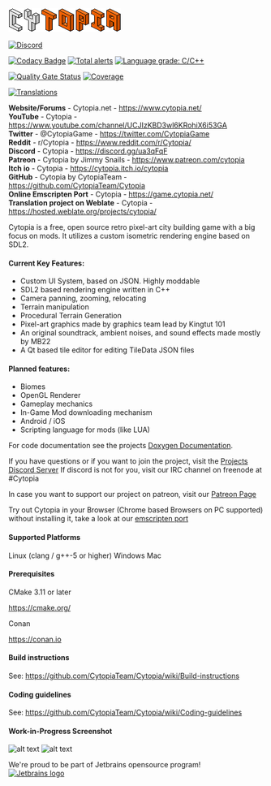 ![Cytopia Logo](data/resources/images/app_icons/logo_big_textured.png?raw=1)

[![Discord](https://img.shields.io/discord/448344322887254018.svg?logo=discord)](https://discord.gg/qwa2H3G)

[![Codacy Badge](https://api.codacy.com/project/badge/Grade/df211f806ce941a091ff18f0c73cc48f)](https://www.codacy.com/app/JimmySnails/Cytopia_2?utm_source=github.com&amp;utm_medium=referral&amp;utm_content=CytopiaTeam/Cytopia&amp;utm_campaign=Badge_Grade)
[![Total alerts](https://img.shields.io/lgtm/alerts/g/JimmySnails/Cytopia.svg?logo=lgtm&logoWidth=18)](https://lgtm.com/projects/g/JimmySnails/Cytopia/alerts/)
[![Language grade: C/C++](https://img.shields.io/lgtm/grade/cpp/g/JimmySnails/Cytopia.svg?logo=lgtm&logoWidth=18)](https://lgtm.com/projects/g/JimmySnails/Cytopia/context:cpp)

[![Quality Gate Status](https://sonarcloud.io/api/project_badges/measure?project=cytopia&metric=alert_status)](https://sonarcloud.io/dashboard?id=cytopia)
[![Coverage](https://sonarcloud.io/api/project_badges/measure?project=cytopia&metric=coverage)](https://sonarcloud.io/dashboard?id=cytopia)

[![Translations](https://hosted.weblate.org/widgets/cytopia/-/game/svg-badge.svg)](https://hosted.weblate.org/projects/cytopia/)


<b>Website/Forums</b> - Cytopia.net - <https://www.cytopia.net/><br>
<b>YouTube</b> - Cytopia - <https://www.youtube.com/channel/UCJIzKBD3wl6KRohiX6i53GA><br>
<b>Twitter</b> - @CytopiaGame - <https://twitter.com/CytopiaGame><br>
<b>Reddit</b> - r/Cytopia - <https://www.reddit.com/r/Cytopia/><br>
<b>Discord</b> - Cytopia - <https://discord.gg/ua3qFqF><br>
<b>Patreon</b> - Cytopia by Jimmy Snails - <https://www.patreon.com/cytopia><br>
<b>Itch io</b> - Cytopia - <https://cytopia.itch.io/cytopia><br>
<b>GitHub</b> - Cytopia by CytopiaTeam - <https://github.com/CytopiaTeam/Cytopia><br>
<b>Online Emscripten Port</b> - Cytopia - <https://game.cytopia.net/><br>
<b>Translation project on Weblate</b> - Cytopia - <https://hosted.weblate.org/projects/cytopia/><br>

Cytopia is a free, open source retro pixel-art city building game with a big focus on mods. It utilizes a custom isometric rendering engine based on SDL2.

#### Current Key Features:
- Custom UI System, based on JSON. Highly moddable
- SDL2 based rendering engine written in C++
- Camera panning, zooming, relocating
- Terrain manipulation
- Procedural Terrain Generation
- Pixel-art graphics made by graphics team lead by Kingtut 101
- An original soundtrack, ambient noises, and sound effects made mostly by MB22
- A Qt based tile editor for editing TileData JSON files

#### Planned features:
- Biomes
- OpenGL Renderer
- Gameplay mechanics
- In-Game Mod downloading mechanism
- Android / iOS
- Scripting language for mods (like LUA)

For code documentation see the projects [Doxygen Documentation](https://cytopia-docs.netlify.app/).

If you have questions or if you want to join the project, visit the [Projects Discord Server](https://discord.gg/qwa2H3G)
If discord is not for you, visit our IRC channel on freenode at #Cytopia

In case you want to support our project on patreon, visit our [Patreon Page](https://patreon.com/cytopia)

Try out Cytopia in your Browser (Chrome based Browsers on PC supported) without installing it, take a look at our [emscripten port](https://game.cytopia.net/)

#### Supported Platforms
Linux (clang / g++-5 or higher)
Windows
Mac

#### Prerequisites

CMake 3.11 or later

<https://cmake.org/>

Conan

<https://conan.io>

#### Build instructions

See: <https://github.com/CytopiaTeam/Cytopia/wiki/Build-instructions>

#### Coding guidelines

See: <https://github.com/CytopiaTeam/Cytopia/wiki/Coding-guidelines>

#### Work-in-Progress Screenshot

![alt text](https://cytopia.net/github/Screenshot1.png)
![alt text](https://cytopia.net/github/Screenshot2.jpg)

We're proud to be part of Jetbrains opensource program!  
[<img src="https://cytopia.net/github/jetbrains.png" alt="Jetbrains logo" width="200" height="200"> ](https://www.jetbrains.com/?from=Cytopia)

